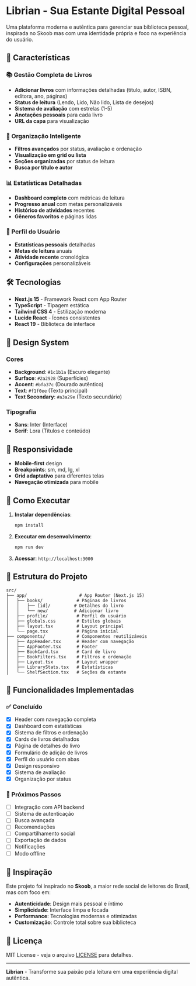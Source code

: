 # Librian - Sua Estante Digital Pessoal

Uma plataforma moderna e autêntica para gerenciar sua biblioteca pessoal, inspirada no Skoob mas com uma identidade própria e foco na experiência do usuário.

## 🚀 Características

### 📚 Gestão Completa de Livros
- **Adicionar livros** com informações detalhadas (título, autor, ISBN, editora, ano, páginas)
- **Status de leitura** (Lendo, Lido, Não lido, Lista de desejos)
- **Sistema de avaliação** com estrelas (1-5)
- **Anotações pessoais** para cada livro
- **URL da capa** para visualização

### 🎯 Organização Inteligente
- **Filtros avançados** por status, avaliação e ordenação
- **Visualização em grid ou lista**
- **Seções organizadas** por status de leitura
- **Busca por título e autor**

### 📊 Estatísticas Detalhadas
- **Dashboard completo** com métricas de leitura
- **Progresso anual** com metas personalizáveis
- **Histórico de atividades** recentes
- **Gêneros favoritos** e páginas lidas

### 👤 Perfil do Usuário
- **Estatísticas pessoais** detalhadas
- **Metas de leitura** anuais
- **Atividade recente** cronológica
- **Configurações** personalizáveis

## 🛠️ Tecnologias

- **Next.js 15** - Framework React com App Router
- **TypeScript** - Tipagem estática
- **Tailwind CSS 4** - Estilização moderna
- **Lucide React** - Ícones consistentes
- **React 19** - Biblioteca de interface

## 🎨 Design System

### Cores
- **Background**: `#1c1b1a` (Escuro elegante)
- **Surface**: `#2a2928` (Superfícies)
- **Accent**: `#bfa37c` (Dourado autêntico)
- **Text**: `#f1f0ee` (Texto principal)
- **Text Secondary**: `#a3a29e` (Texto secundário)

### Tipografia
- **Sans**: Inter (Interface)
- **Serif**: Lora (Títulos e conteúdo)

## 📱 Responsividade

- **Mobile-first** design
- **Breakpoints**: sm, md, lg, xl
- **Grid adaptativo** para diferentes telas
- **Navegação otimizada** para mobile

## 🚀 Como Executar

1. **Instalar dependências**:
   ```bash
   npm install
   ```

2. **Executar em desenvolvimento**:
   ```bash
   npm run dev
   ```

3. **Acessar**: `http://localhost:3000`

## 📁 Estrutura do Projeto

```
src/
├── app/                    # App Router (Next.js 15)
│   ├── books/             # Páginas de livros
│   │   ├── [id]/         # Detalhes do livro
│   │   └── new/          # Adicionar livro
│   ├── profile/           # Perfil do usuário
│   ├── globals.css        # Estilos globais
│   ├── layout.tsx         # Layout principal
│   └── page.tsx           # Página inicial
├── components/            # Componentes reutilizáveis
│   ├── AppHeader.tsx      # Header com navegação
│   ├── AppFooter.tsx      # Footer
│   ├── BookCard.tsx       # Card de livro
│   ├── BookFilters.tsx    # Filtros e ordenação
│   ├── Layout.tsx         # Layout wrapper
│   ├── LibraryStats.tsx   # Estatísticas
│   └── ShelfSection.tsx   # Seções da estante
```

## 🎯 Funcionalidades Implementadas

### ✅ Concluído
- [x] Header com navegação completa
- [x] Dashboard com estatísticas
- [x] Sistema de filtros e ordenação
- [x] Cards de livros detalhados
- [x] Página de detalhes do livro
- [x] Formulário de adição de livros
- [x] Perfil do usuário com abas
- [x] Design responsivo
- [x] Sistema de avaliação
- [x] Organização por status

### 🔄 Próximos Passos
- [ ] Integração com API backend
- [ ] Sistema de autenticação
- [ ] Busca avançada
- [ ] Recomendações
- [ ] Compartilhamento social
- [ ] Exportação de dados
- [ ] Notificações
- [ ] Modo offline

## 🎨 Inspiração

Este projeto foi inspirado no **Skoob**, a maior rede social de leitores do Brasil, mas com foco em:

- **Autenticidade**: Design mais pessoal e íntimo
- **Simplicidade**: Interface limpa e focada
- **Performance**: Tecnologias modernas e otimizadas
- **Customização**: Controle total sobre sua biblioteca

## 📄 Licença

MIT License - veja o arquivo [LICENSE](../LICENSE) para detalhes.

---

**Librian** - Transforme sua paixão pela leitura em uma experiência digital autêntica.
